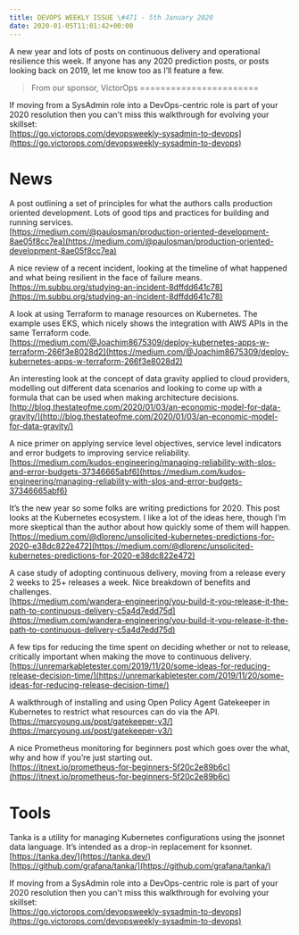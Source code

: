 ```yaml
---
title: DEVOPS WEEKLY ISSUE \#471 - 5th January 2020 
date: 2020-01-05T11:01:42+00:00
---
```


A new year and lots of posts on continuous delivery and operational resilience this week. If anyone has any 2020 prediction posts, or posts looking back on 2019, let me know too as I’ll feature a few.


>From our sponsor, VictorOps
=======================

If moving from a SysAdmin role into a DevOps-centric role is part of your 2020 resolution then you can't miss this walkthrough for evolving your skillset:
<br>[https://go.victorops.com/devopsweekly-sysadmin-to-devops](https://go.victorops.com/devopsweekly-sysadmin-to-devops)


News
====

A post outlining a set of principles for what the authors calls production oriented development. Lots of good tips and practices for building and running services.
<br>[https://medium.com/@paulosman/production-oriented-development-8ae05f8cc7ea](https://medium.com/@paulosman/production-oriented-development-8ae05f8cc7ea)


A nice review of a recent incident, looking at the timeline of what happened and what being resilient in the face of failure means.
<br>[https://m.subbu.org/studying-an-incident-8dffdd641c78](https://m.subbu.org/studying-an-incident-8dffdd641c78)


A look at using Terraform to manage resources on Kubernetes. The example uses EKS, which nicely shows the integration with AWS APIs in the same Terraform code.
<br>[https://medium.com/@Joachim8675309/deploy-kubernetes-apps-w-terraform-266f3e8028d2](https://medium.com/@Joachim8675309/deploy-kubernetes-apps-w-terraform-266f3e8028d2)


An interesting look at the concept of data gravity applied to cloud providers, modelling out different data scenarios and looking to come up with a formula that can be used when making architecture decisions.
<br>[http://blog.thestateofme.com/2020/01/03/an-economic-model-for-data-gravity/](http://blog.thestateofme.com/2020/01/03/an-economic-model-for-data-gravity/)


A nice primer on applying service level objectives, service level indicators and error budgets to improving service reliability.
<br>[https://medium.com/kudos-engineering/managing-reliability-with-slos-and-error-budgets-37346665abf6](https://medium.com/kudos-engineering/managing-reliability-with-slos-and-error-budgets-37346665abf6)


It’s the new year so some folks are writing predictions for 2020. This post looks at the Kubernetes ecosystem. I like a lot of the ideas here, though I’m more skeptical than the author about how quickly some of them will happen.
<br>[https://medium.com/@dlorenc/unsolicited-kubernetes-predictions-for-2020-e38dc822e472](https://medium.com/@dlorenc/unsolicited-kubernetes-predictions-for-2020-e38dc822e472)


A case study of adopting continuous delivery, moving from a release every 2 weeks to 25+ releases a week. Nice breakdown of benefits and challenges.
<br>[https://medium.com/wandera-engineering/you-build-it-you-release-it-the-path-to-continuous-delivery-c5a4d7edd75d](https://medium.com/wandera-engineering/you-build-it-you-release-it-the-path-to-continuous-delivery-c5a4d7edd75d)


A few tips for reducing the time spent on deciding whether or not to release, critically important when making the move to continuous delivery.
<br>[https://unremarkabletester.com/2019/11/20/some-ideas-for-reducing-release-decision-time/](https://unremarkabletester.com/2019/11/20/some-ideas-for-reducing-release-decision-time/)


A walkthrough of installing and using Open Policy Agent Gatekeeper in Kubernetes to restrict what resources can do via the API.
<br>[https://marcyoung.us/post/gatekeeper-v3/](https://marcyoung.us/post/gatekeeper-v3/)


A nice Prometheus monitoring for beginners post which goes over the what, why and how if you’re just starting out.
<br>[https://itnext.io/prometheus-for-beginners-5f20c2e89b6c](https://itnext.io/prometheus-for-beginners-5f20c2e89b6c)


Tools
=====

Tanka is a utility for managing Kubernetes configurations using the jsonnet data language. It’s intended as a drop-in replacement for ksonnet.
<br>[https://tanka.dev/](https://tanka.dev/)
<br>[https://github.com/grafana/tanka/](https://github.com/grafana/tanka/)


If moving from a SysAdmin role into a DevOps-centric role is part of your 2020 resolution then you can't miss this walkthrough for evolving your skillset:
<br>[https://go.victorops.com/devopsweekly-sysadmin-to-devops](https://go.victorops.com/devopsweekly-sysadmin-to-devops)



